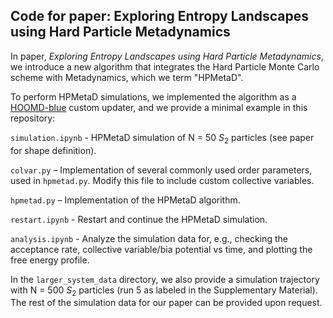 ## Code for paper: Exploring Entropy Landscapes using Hard Particle Metadynamics

In paper, *Exploring Entropy Landscapes using Hard Particle Metadynamics*, we introduce a new algorithm that integrates the Hard Particle Monte Carlo scheme with Metadynamics, which we term "HPMetaD".

To perform HPMetaD simulations, we implemented the algorithm as a [HOOMD-blue](https://hoomd-blue.readthedocs.io/en/v5.4.0/) custom updater, and we provide a minimal example in this repository:

`simulation.ipynb` - HPMetaD simulation of N = 50 $S_2$ particles (see paper for shape definition).

`colvar.py` – Implementation of several commonly used order parameters, used in `hpmetad.py`. Modify this file to include custom collective variables.

`hpmetad.py` – Implementation of the HPMetaD algorithm.

`restart.ipynb` - Restart and continue the HPMetaD simulation.

`analysis.ipynb` - Analyze the simulation data for, e.g., checking the acceptance rate, collective variable/bia potential vs time, and plotting the free energy profile.

In the `larger_system_data` directory, we also provide a simulation trajectory with N = 500 $S_2$ particles (run 5 as labeled in the Supplementary Material). The rest of the simulation data for our paper can be provided upon request.
